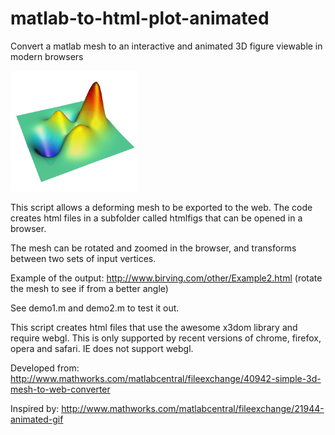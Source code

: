 # matlab-to-html-plot-animated
Convert a matlab mesh to an interactive and animated 3D figure viewable in modern browsers

<img src="htmlfigs/screenshot.png" width="40%">


This script allows a deforming mesh to be exported to the web. The code creates html files in a subfolder called htmlfigs that can be opened in a browser.

The mesh can be rotated and zoomed in the browser, and transforms between two sets of input vertices.

Example of the output:
http://www.birving.com/other/Example2.html
(rotate the mesh to see if from a better angle)

See demo1.m and demo2.m to test it out.

This script creates html files that use the awesome x3dom library and require webgl. This is only supported by recent versions of chrome, firefox, opera and safari. IE does not support webgl.

Developed from:
http://www.mathworks.com/matlabcentral/fileexchange/40942-simple-3d-mesh-to-web-converter

Inspired by:
http://www.mathworks.com/matlabcentral/fileexchange/21944-animated-gif
